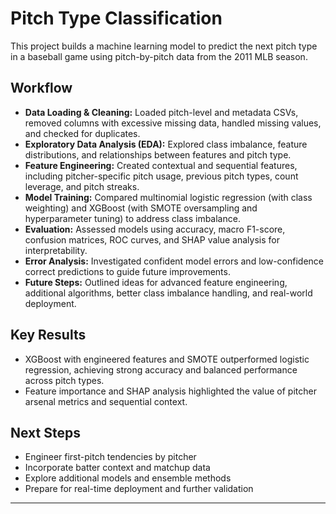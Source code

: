 # Pitch Type Classification

This project builds a machine learning model to predict the next pitch type in a baseball game using pitch-by-pitch data from the 2011 MLB season.

## Workflow

- **Data Loading & Cleaning:** Loaded pitch-level and metadata CSVs, removed columns with excessive missing data, handled missing values, and checked for duplicates.
- **Exploratory Data Analysis (EDA):** Explored class imbalance, feature distributions, and relationships between features and pitch type.
- **Feature Engineering:** Created contextual and sequential features, including pitcher-specific pitch usage, previous pitch types, count leverage, and pitch streaks.
- **Model Training:** Compared multinomial logistic regression (with class weighting) and XGBoost (with SMOTE oversampling and hyperparameter tuning) to address class imbalance.
- **Evaluation:** Assessed models using accuracy, macro F1-score, confusion matrices, ROC curves, and SHAP value analysis for interpretability.
- **Error Analysis:** Investigated confident model errors and low-confidence correct predictions to guide future improvements.
- **Future Steps:** Outlined ideas for advanced feature engineering, additional algorithms, better class imbalance handling, and real-world deployment.

## Key Results

- XGBoost with engineered features and SMOTE outperformed logistic regression, achieving strong accuracy and balanced performance across pitch types.
- Feature importance and SHAP analysis highlighted the value of pitcher arsenal metrics and sequential context.

## Next Steps

- Engineer first-pitch tendencies by pitcher
- Incorporate batter context and matchup data
- Explore additional models and ensemble methods
- Prepare for real-time deployment and further validation

---
